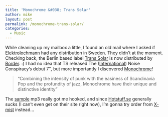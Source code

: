 ```yaml
---
title: 'Monochrome &#038; Trans Solar'
author: mike
layout: post
permalink: /monochrome-trans-solar/
categories:
  - Music
---
```

While cleaning up my mailbox a little, I found an old mail where I asked if [Elektrolochmann][1] had any distribution in Sweden. They didn&#8217;t at the moment. Checking back, the Berlin based label [Trans Solar][2] is now distributed by [Border][3]. :) I had no idea that TS released The ([International][4]) Noise Conspiracy&#8217;s debut 7&#8243;, but more importantly I discovered [Monochrome][5]!

> &#8220;Combining the intensity of punk with the easiness of Scandinavia Pop and the profundity of jazz, Monochrome have their unique and distinctive identity&#8221;

The [sample][6] mp3 really got me hooked, and since [Hotstuff.se][7] generally sucks (I can&#8217;t even get on their site right now), I&#8217;m gonna try order from [X-mist][8] instead&#8230;

 [1]: http://www.elektrolochmann.de
 [2]: http://www.trans-solar.de
 [3]: http://www.border.se
 [4]: http://alt.digitalfarmers.com/tinc/
 [5]: http://www.monochromepopgroup.com/
 [6]: http://www.trans-solar.de/bandsites/monochrome.html
 [7]: http://www.hotstuff.se
 [8]: http://www.x-mist.de/